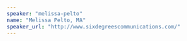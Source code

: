 ```yaml
---
speaker: "melissa-pelto"
name: "Melissa Pelto, MA"
speaker_url: "http://www.sixdegreescommunications.com/"
---
```


